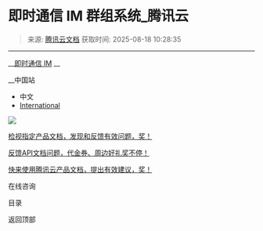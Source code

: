 # 即时通信 IM 群组系统_腾讯云

> 来源: [腾讯云文档](https://cloud.tencent.com/document/product/269/1502)
> 获取时间: 2025-08-18 10:28:35

---

__[即时通信 IM](https://cloud.tencent.com/document/product/269) __

__中国站

  * 中文
  * [International](https://www.tencentcloud.com/)

![](https://main.qcloudimg.com/raw/07e6c1149bdbaa766dcd7c4e2b9a5886/gift-blue.svg)

[检视指定产品文档，发现和反馈有效问题，奖！](https://cloud.tencent.com/developer/article/1610407)

[反馈API文档问题，代金券、周边好礼奖不停！](https://cloud.tencent.com/developer/article/1630768)

[快来使用腾讯云产品文档，提出有效建议，奖！](https://cloud.tencent.com/developer/article/1523112)

在线咨询

目录

返回顶部
